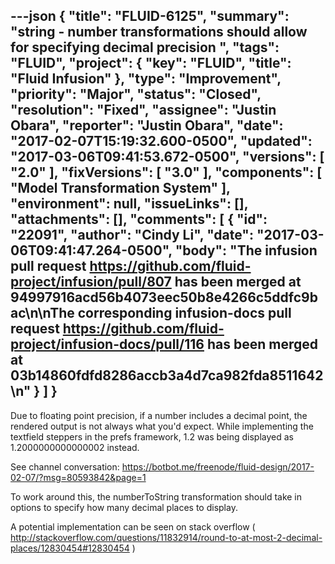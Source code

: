---json
{
  "title": "FLUID-6125",
  "summary": "string - number transformations should allow for specifying decimal precision ",
  "tags": "FLUID",
  "project": {
    "key": "FLUID",
    "title": "Fluid Infusion"
  },
  "type": "Improvement",
  "priority": "Major",
  "status": "Closed",
  "resolution": "Fixed",
  "assignee": "Justin Obara",
  "reporter": "Justin Obara",
  "date": "2017-02-07T15:19:32.600-0500",
  "updated": "2017-03-06T09:41:53.672-0500",
  "versions": [
    "2.0"
  ],
  "fixVersions": [
    "3.0"
  ],
  "components": [
    "Model Transformation System"
  ],
  "environment": null,
  "issueLinks": [],
  "attachments": [],
  "comments": [
    {
      "id": "22091",
      "author": "Cindy Li",
      "date": "2017-03-06T09:41:47.264-0500",
      "body": "The infusion pull request <https://github.com/fluid-project/infusion/pull/807> has been merged at 94997916acd56b4073eec50b8e4266c5ddfc9bac\n\nThe corresponding infusion-docs pull request <https://github.com/fluid-project/infusion-docs/pull/116> has been merged at 03b14860fdfd8286accb3a4d7ca982fda8511642\n"
    }
  ]
}
---
Due to floating point precision, if a number includes a decimal point, the rendered output is not always what you'd expect. While implementing the textfield steppers in the prefs framework, 1.2 was being displayed as 1.2000000000000002 instead.&#x20;

See channel conversation: <https://botbot.me/freenode/fluid-design/2017-02-07/?msg=80593842&page=1>

To work around this, the numberToString transformation should take in options to specify how many decimal places to display.

A potential implementation can be seen on stack overflow ( <http://stackoverflow.com/questions/11832914/round-to-at-most-2-decimal-places/12830454#12830454> )

        